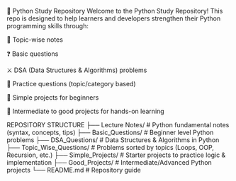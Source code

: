 
🐍 Python Study Repository
Welcome to the Python Study Repository!
This repo is designed to help learners and developers strengthen their Python programming skills through:

📘 Topic-wise notes

❓ Basic questions

⚔️ DSA (Data Structures & Algorithms) problems

📝 Practice questions (topic/category based)

🎯 Simple projects for beginners

🚀 Intermediate to good projects for hands-on learning


REPOSITORY STRUCTURE
├── Lecture Notes/          # Python fundamental notes (syntax, concepts, tips)
├── Basic_Questions/        # Beginner level Python problems
├── DSA_Questions/          # Data Structures & Algorithms in Python
├── Topic_Wise_Questions/   # Problems sorted by topics (Loops, OOP, Recursion, etc.)
├── Simple_Projects/        # Starter projects to practice logic & implementation
├── Good_Projects/          # Intermediate/Advanced Python projects
└── README.md               # Repository guide

